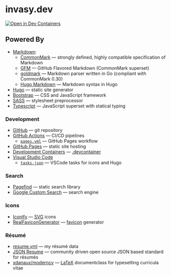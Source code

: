 # invasy.dev

[![Open in Dev Containers](https://img.shields.io/static/v1?label=Dev%20Containers&message=Open&color=blue&logo=visualstudiocode)](https://vscode.dev/redirect?url=vscode://ms-vscode-remote.remote-containers/cloneInVolume?url=https://github.com/invasy/invasy.github.io)

## Powered By
- [Markdown](https://daringfireball.net/projects/markdown/syntax "Markdown"):
    - [CommonMark](https://commonmark.org/ "CommonMark") — strongly defined, highly compatible specification of Markdown
    - [GFM](https://github.github.com/gfm/ "GitHub Flavored Markdown") — GitHub Flavored Markdown (CommonMark superset)
    - [goldmark](https://github.com/yuin/goldmark/ "goldmark") — Markdown parser written in Go (compliant with CommonMark 0.30)
    - [Hugo Markdown](https://www.markdownguide.org/tools/hugo/ "Hugo Markdown") — Markdown syntax in Hugo
- [Hugo](https://gohugo.io/ "Hugo") — static site generator
- [Bootstrap](https://getbootstrap.com/ "Bootstrap") — CSS and JavaScript framework
- [SASS](https://sass-lang.com/ "SASS") — stylesheet preprocessor
- [Typescript](https://www.typescriptlang.org/ "Typescript") — JavaScript superset with statical typing

### Development
- [GitHub](https://github.com/ "GitHub") — git repository
- [GitHub Actions](https://github.com/features/actions "GitHub Actions") — CI/CD pipelines
    - [`pages.yml`](.github/workflows/pages.yml "GitHub Pages Workflow") — GitHub Pages workflow
- [GitHub Pages](https://pages.github.com/ "GitHub Pages") — static site hosting
- [Development Containers](https://containers.dev/ "Development Containers") — [.devcontainer](.devcontainer)
- [Visual Studio Code](https://code.visualstudio.com/ "Visual Studio Code")
    - [`tasks.json`](.vscode/tasks.json) — VSCode tasks for icons and Hugo

### Search
- [Pagefind](https://pagefind.app/ "Pagefind") — static search library
- [Google Custom Search](https://programmablesearchengine.google.com/ "Programmable Search Engine") — search engine

### Icons
- [Iconify](https://icon-sets.iconify.design/ "Iconify") — [SVG](https://en.wikipedia.org/wiki/SVG "SVG — Wikipedia") icons
- [RealFaviconGenerator](https://realfavicongenerator.net/ "RealFaviconGenerator") — [favicon](https://en.wikipedia.org/wiki/Favicon "Favicon — Wikipedia") generator

### Résumé
- [resume.yml](data/resume.yml "resume.yml") — my résumé data
- [JSON Resume](https://jsonresume.org/) — community driven open source JSON based standard for résumés
- [xdanaux/moderncv](https://github.com/xdanaux/moderncv) — [LaTeX](https://www.latex-project.org/ "LaTeX") documentclass for typesetting curricula vitae
